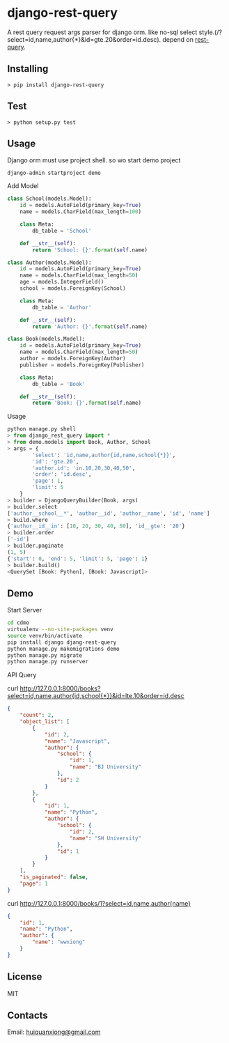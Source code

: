 # django-rest-query

A rest query request args parser for django orm. like no-sql select style.(/?select=id,name,author{*}&id=gte.20&order=id.desc).
depend on [rest-query](https://github.com/dracarysX/rest-query).

## Installing

    > pip install django-rest-query

## Test

    > python setup.py test

## Usage

Django orm must use project shell. so wo start demo project

    django-admin startproject demo

Add Model

```python
class School(models.Model):
    id = models.AutoField(primary_key=True)
    name = models.CharField(max_length=100)

    class Meta:
        db_table = 'School'

    def __str__(self):
        return 'School: {}'.format(self.name)

class Author(models.Model):
    id = models.AutoField(primary_key=True)
    name = models.CharField(max_length=50)
    age = models.IntegerField()
    school = models.ForeignKey(School)

    class Meta:
        db_table = 'Author'

    def __str__(self):
        return 'Author: {}'.format(self.name)

class Book(models.Model):
    id = models.AutoField(primary_key=True)
    name = models.CharField(max_length=50)
    author = models.ForeignKey(Author)
    publisher = models.ForeignKey(Publisher)

    class Meta:
        db_table = 'Book'

    def __str__(self):
        return 'Book: {}'.format(self.name)
```

Usage

```python
python manage.py shell
> from django_rest_query import *
> from demo.models import Book, Author, School
> args = {
        'select': 'id,name,author{id,name,school{*}}',
        'id': 'gte.20',
        'author.id': 'in.10,20,30,40,50',
        'order': 'id.desc',
        'page': 1,
        'limit': 5
    }
> builder = DjangoQueryBuilder(Book, args)
> builder.select
['author__school__*', 'author__id', 'author__name', 'id', 'name']
> build.where
{'author__id__in': [10, 20, 30, 40, 50], 'id__gte': '20'}
> builder.order
['-id']
> builder.paginate
(1, 5)
{'start': 0, 'end': 5, 'limit': 5, 'page': 1}
> builder.build()
<QuerySet [Book: Python], [Book: Javascript]>
```

## Demo

Start Server

```bash
cd cdmo
virtualenv --no-site-packages venv
source venv/bin/activate
pip install django djang-rest-query
python manage.py makemigrations demo
python manage.py migrate
python manage.py runserver
```

API Query

curl http://127.0.0.1:8000/books?select=id,name,author{id,school{*}}&id=lte.10&order=id.desc

```json
{
    "count": 2,
    "object_list": [
        {
            "id": 2,
            "name": "Javascript",
            "author": {
                "school": {
                    "id": 1,
                    "name": "BJ University"
                },
                "id": 2
            }
        },
        {
            "id": 1,
            "name": "Python",
            "author": {
                "school": {
                    "id": 2,
                    "name": "SH University"
                },
                "id": 1
            }
        }
    ],
    "is_paginated": false,
    "page": 1
}
```

curl http://127.0.0.1:8000/books/1?select=id,name,author{name}

```json
{
    "id": 1,
    "name": "Python",
    "author": {
        "name": "wwxiong"
    }
}
```

## License

MIT

## Contacts

Email: huiquanxiong@gmail.com
